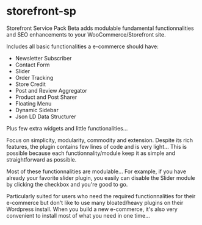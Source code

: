 # storefront-sp

Storefront Service Pack Beta adds modulable fundamental functionnalities and SEO enhancements to your WooCommerce/Storefront site.

Includes all basic functionalities a e-commerce should have:

- Newsletter Subscriber
- Contact Form
- Slider
- Order Tracking
- Store Credit
- Post and Review Aggregator
- Product and Post Sharer
- Floating Menu
- Dynamic Sidebar
- Json LD Data Structurer

Plus few extra widgets and little functionalities...

Focus on simplicity, modularity, commodity and extension.
Despite its rich features, the plugin contains few lines of code and is very light...
This is possible because each functionnality/module keep it as simple and straightforward as possible.

Most of these functionnalities are modulable... For example, if you have already your favorite slider plugin, you easily can disable the Slider module by clicking the checkbox and you're good to go.

Particularly suited for users who need the required functionnalities for their e-commerce but don't like to use many bloated/heavy plugins on their Wordpress install. When you build a new e-commerce, it's also very convenient to install most of what you need in one time...

